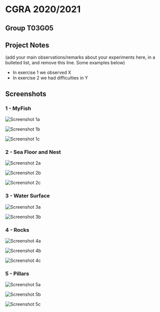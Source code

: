 # CGRA 2020/2021

## Group T03G05

## Project Notes

(add your main observations/remarks about your experiments here, in a bulleted list, and remove this line. Some examples below)

- In exercise 1 we observed X
- In exercise 2 we had difficulties in Y

## Screenshots
### 1 - MyFish

![Screenshot 1a](screenshots/proj-t03g05-1a.png)

![Screenshot 1b](screenshots/proj-t03g05-1b.png)

![Screenshot 1c](screenshots/proj-t03g05-1c.png)

### 2 - Sea Floor and Nest

![Screenshot 2a](screenshots/proj-t03g05-2a.png)

![Screenshot 2b](screenshots/proj-t03g05-2b.png)

![Screenshot 2c](screenshots/proj-t03g05-2c.png)
### 3 - Water Surface

![Screenshot 3a](screenshots/proj-t03g05-3a.png)

![Screenshot 3b](screenshots/proj-t03g05-3b.png)

### 4 - Rocks

![Screenshot 4a](screenshots/proj-t03g05-4a.png)

![Screenshot 4b](screenshots/proj-t03g05-4b.png)

![Screenshot 4c](screenshots/proj-t03g05-4c.png)
### 5 - Pillars
![Screenshot 5a](screenshots/proj-t03g05-5a.png)

![Screenshot 5b](screenshots/proj-t03g05-5b.png)

![Screenshot 5c](screenshots/proj-t03g05-5c.png)